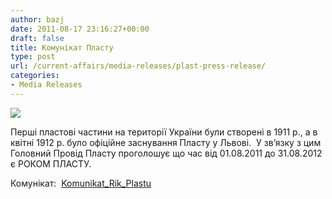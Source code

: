 ```yaml
---
author: bazj
date: 2011-08-17 23:16:27+00:00
draft: false
title: Комунікат Пласту
type: post
url: /current-affairs/media-releases/plast-press-release/
categories:
- Media Releases
---
```


[![](http://www.ozeukes.com/wp-content/uploads/2011/08/ПЛАСТ-100-thumb.jpg)
](http://www.ozeukes.com/wp-content/uploads/2011/08/ПЛАСТ-100-thumb.jpg)

Перші пластові частини на території України були створені в 1911 р., а в квітні 1912 р. було офіційне заснування Пласту у Львові.  У зв’язку з цим Головний Провід Пласту проголошує що час від 01.08.2011 до 31.08.2012 є РОКОМ ПЛАСТУ.

Комунікат:  [Komunikat_Rik_Plastu](http://www.ozeukes.com/wp-content/uploads/2011/08/Komunikat_Rik_Plastu.pdf)
